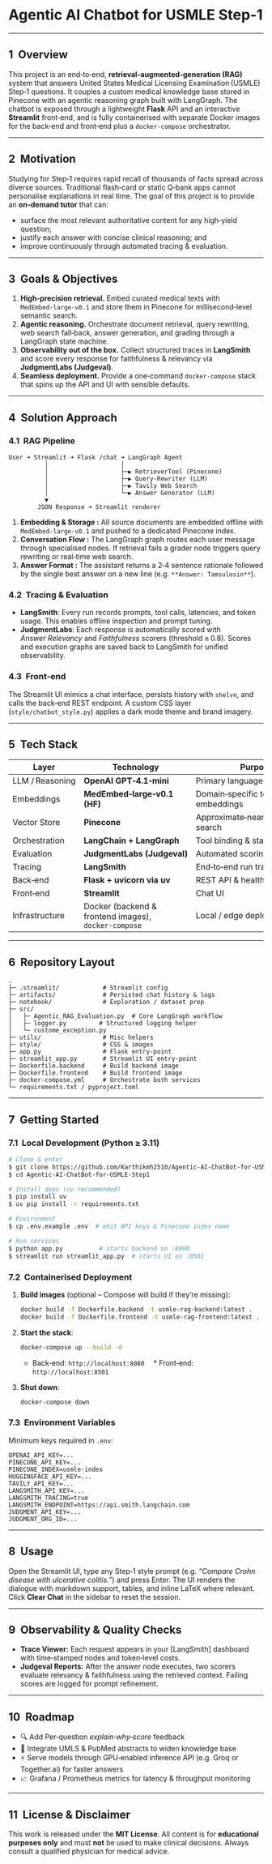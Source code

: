 # Agentic AI Chatbot for **USMLE Step‑1**

---

## 1  Overview

This project is an end‑to‑end, **retrieval‑augmented‑generation (RAG)** system that answers United States Medical Licensing Examination (USMLE) Step‑1 questions. It couples a custom medical knowledge base stored in Pinecone with an agentic reasoning graph built with LangGraph. The chatbot is exposed through a lightweight **Flask** API and an interactive **Streamlit** front‑end, and is fully containerised with separate Docker images for the back‑end and front‑end plus a `docker‑compose` orchestrator.

---

## 2  Motivation

Studying for Step‑1 requires rapid recall of thousands of facts spread across diverse sources. Traditional flash‑card or static Q‑bank apps cannot personalise explanations in real time. The goal of this project is to provide an **on‑demand tutor** that can:

* surface the most relevant authoritative content for any high‑yield question;
* justify each answer with concise clinical reasoning; and
* improve continuously through automated tracing & evaluation.

---

## 3  Goals & Objectives

1. **High‑precision retrieval.** Embed curated medical texts with `MedEmbed‑large‑v0.1` and store them in Pinecone for millisecond‑level semantic search.
2. **Agentic reasoning.** Orchestrate document retrieval, query rewriting, web search fall‑back, answer generation, and grading through a LangGraph state machine.
3. **Observability out of the box.** Collect structured traces in **LangSmith** and score every response for faithfulness & relevancy via **JudgmentLabs (Judgeval)**.
4. **Seamless deployment.** Provide a one‑command `docker‑compose` stack that spins up the API and UI with sensible defaults.

---

## 4  Solution Approach

### 4.1  RAG Pipeline

```
User ➜ Streamlit ➜ Flask /chat ➜ LangGraph Agent
          │                    │
          │                    ├─▶ RetrieverTool (Pinecone)
          │                    ├─▶ Query‑Rewriter (LLM)
          │                    ├─▶ Tavily Web Search
          │                    └─▶ Answer Generator (LLM)
          ▼
        JSON Response ➜ Streamlit renderer
```

1. **Embedding & Storage :** All source documents are embedded offline with `MedEmbed‑large‑v0.1` and pushed to a dedicated Pinecone index.
2. **Conversation Flow :** The LangGraph graph routes each user message through specialised nodes. If retrieval fails a grader node triggers query rewriting or real‑time web search.
3. **Answer Format :** The assistant returns a 2‑4 sentence rationale followed by the single best answer on a new line (e.g. `**Answer: Tamsulosin**`).

### 4.2  Tracing & Evaluation

* **LangSmith**: Every run records prompts, tool calls, latencies, and token usage. This enables offline inspection and prompt tuning.
* **JudgmentLabs**: Each response is automatically scored with *Answer Relevancy* and *Faithfulness* scorers (threshold ≥ 0.8). Scores and execution graphs are saved back to LangSmith for unified observability.

### 4.3  Front‑end

The Streamlit UI mimics a chat interface, persists history with `shelve`, and calls the back‑end REST endpoint. A custom CSS layer (`style/chatbot_style.py`) applies a dark mode theme and brand imagery.

---

## 5  Tech Stack

| Layer           | Technology                                           | Purpose                              |
| --------------- | ---------------------------------------------------- | ------------------------------------ |
| LLM / Reasoning | **OpenAI GPT‑4.1‑mini**                              | Primary language model               |
| Embeddings      | **MedEmbed‑large‑v0.1 (HF)**                         | Domain‑specific text embeddings      |
| Vector Store    | **Pinecone**                                         | Approximate‑nearest‑neighbour search |
| Orchestration   | **LangChain + LangGraph**                            | Tool binding & state graph           |
| Evaluation      | **JudgmentLabs (Judgeval)**                          | Automated scoring                    |
| Tracing         | **LangSmith**                                        | End‑to‑end run tracing               |
| Back‑end        | **Flask + uvicorn via uv**                           | REST API & health checks             |
| Front‑end       | **Streamlit**                                        | Chat UI                              |
| Infrastructure  | Docker (backend & frontend images), `docker‑compose` | Local / edge deployment              |

---

## 6  Repository Layout

```
.
├─ .streamlit/            # Streamlit config
├─ artifacts/             # Persisted chat history & logs
├─ notebook/              # Exploration / dataset prep
├─ src/
│   ├─ Agentic_RAG_Evaluation.py  # Core LangGraph workflow
│   ├─ logger.py         # Structured logging helper
│   └─ custome_exception.py
├─ utils/                 # Misc helpers
├─ style/                 # CSS & images
├─ app.py                 # Flask entry‑point
├─ streamlit_app.py       # Streamlit UI entry‑point
├─ Dockerfile.backend     # Build backend image
├─ Dockerfile.frontend    # Build frontend image
├─ docker‑compose.yml     # Orchestrate both services
└─ requirements.txt / pyproject.toml
```

---

## 7  Getting Started

### 7.1  Local Development (Python ≥ 3.11)

```bash
# Clone & enter
$ git clone https://github.com/Karthikmh2510/Agentic-AI-ChatBot-for-USMLE-Step1.git
$ cd Agentic-AI-ChatBot-for-USMLE-Step1

# Install deps (uv recommended)
$ pip install uv
$ uv pip install -r requirements.txt

# Environment
$ cp .env.example .env  # edit API keys & Pinecone index name

# Run services
$ python app.py          # starts backend on :8080
$ streamlit run streamlit_app.py  # starts UI on :8501
```

### 7.2  Containerised Deployment

1. **Build images** (optional – Compose will build if they’re missing):

   ```bash
   docker build -f Dockerfile.backend -t usmle-rag-backend:latest .
   docker build -f Dockerfile.frontend -t usmle-rag-frontend:latest .
   ```
2. **Start the stack**:

   ```bash
   docker-compose up --build -d
   ```

   * Back‑end: `http://localhost:8080`  \* Front‑end: `http://localhost:8501`
3. **Shut down**:

   ```bash
   docker-compose down
   ```

### 7.3  Environment Variables

Minimum keys required in `.env`:

```env
OPENAI_API_KEY=...
PINECONE_API_KEY=...
PINECONE_INDEX=usmle-index
HUGGINGFACE_API_KEY=...
TAVILY_API_KEY=...
LANGSMITH_API_KEY=...
LANGSMITH_TRACING=true
LANGSMITH_ENDPOINT=https://api.smith.langchain.com
JUDGMENT_API_KEY=...
JUDGMENT_ORG_ID=...
```

---

## 8  Usage

Open the Streamlit UI, type any Step‑1 style prompt (e.g. *“Compare Crohn disease with ulcerative colitis.”*) and press Enter. The UI renders the dialogue with markdown support, tables, and inline LaTeX where relevant. Click **Clear Chat** in the sidebar to reset the session.

---

## 9  Observability & Quality Checks

* **Trace Viewer:** Each request appears in your \[LangSmith] dashboard with time‑stamped nodes and token‑level costs.
* **Judgeval Reports:** After the answer node executes, two scorers evaluate relevancy & faithfulness using the retrieved context. Failing scores are logged for prompt refinement.

---

## 10  Roadmap

* 🔍 Add Per‑question *explain‑why‑score* feedback
* 🏥 Integrate UMLS & PubMed abstracts to widen knowledge base
* ⚡ Serve models through GPU‑enabled inference API (e.g. Groq or Together.ai) for faster answers
* 📈 Grafana / Prometheus metrics for latency & throughput monitoring

---

## 11  License & Disclaimer

This work is released under the **MIT License**. All content is for **educational purposes only** and must **not** be used to make clinical decisions. Always consult a qualified physician for medical advice.
